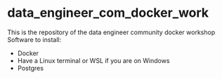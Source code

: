 # data_engineer_com_docker_work
This is the repository of the data engineer community docker workshop 
Software to install:
- Docker
- Have a Linux terminal or WSL if you are on Windows
- Postgres 
